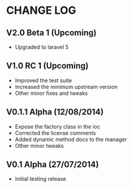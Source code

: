 CHANGE LOG
==========


## V2.0 Beta 1 (Upcoming)

* Upgraded to laravel 5


## V1.0 RC 1 (Upcoming)

* Improved the test suite
* Increased the minimum upstream version
* Other minor fixes and tweaks


## V0.1.1 Alpha (12/08/2014)

* Expose the factory class in the ioc
* Corrected the license comments
* Added dynamic method docs to the manager
* Other minor tweaks


## V0.1 Alpha (27/07/2014)

* Initial testing release
